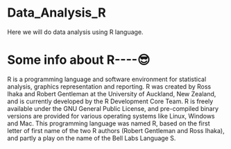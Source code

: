 # Data_Analysis_R
Here we will do data analysis using R language.
# Some info about R----😎
R is a programming language and software environment for statistical analysis, 
graphics representation and reporting. R was created by Ross Ihaka and Robert Gentleman 
at the University of Auckland, New Zealand, and is currently developed by the R Development Core Team. 
R is freely available under the GNU General Public License, and pre-compiled binary versions are provided
for various operating systems like Linux, Windows and Mac. This programming language was named R, 
based on the first letter of first name of the two R authors (Robert Gentleman and Ross Ihaka), 
and partly a play on the name of the Bell Labs Language S.
